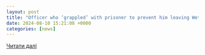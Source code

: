 ```yaml
---
layout: post
title: "Officer who ’grappled’ with prisoner to prevent him leaving Wetaskiwin cell acted reasonably: ASIRT - Sylvan Lake News"
date: 2024-08-10 15:21:08 +0000
categories: [news]
---
```


[Читати далі](https://www.sylvanlakenews.com/home2/officer-who-grappled-with-prisoner-to-prevent-him-leaving-wetaskiwin-cell-acted-reasonably-asirt-7478638)
